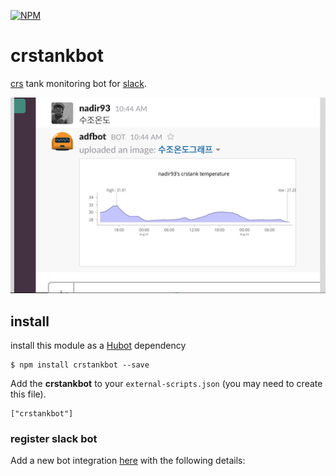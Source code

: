 [![NPM](https://nodei.co/npm/crstankbot.png?downloads=true)](https://nodei.co/npm/crstankbot/)

# crstankbot
[crs](https://www.theaquariumwiki.com/Caridina_cf._cantonensis) tank monitoring bot for
[slack](https://slack.com).

![crstankbot](https://raw.githubusercontent.com/nadir93/crstankbot/master/res/crstankbot.png)

## install 

install this module as a [Hubot](https://hubot.github.com) dependency

```
$ npm install crstankbot --save
```

Add the **crstankbot** to your `external-scripts.json` (you may need to create this file).

```
["crstankbot"]
```

### register slack bot 

Add a new bot integration [here](https://slack.com/services/new/bot) with the
following details:
